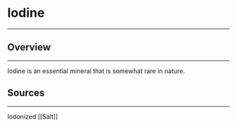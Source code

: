 # Iodine
---
## Overview 
---
Iodine is an essential mineral that is somewhat rare in nature. 

## Sources
---
Iodonized [[Salt]]
